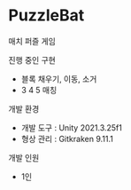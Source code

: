 # PuzzleBat
매치 퍼즐 게임

진행 중인 구현
- 블록 채우기, 이동, 소거
- 3 4 5 매칭

개발 환경
- 개발 도구 : Unity 2021.3.25f1
- 형상 관리 : Gitkraken 9.11.1

개발 인원
- 1인
